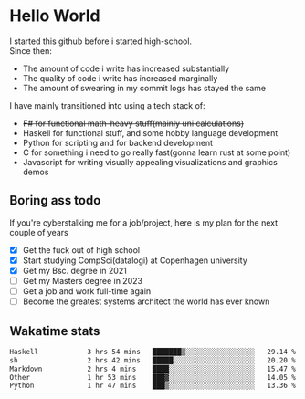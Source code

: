 # Hello World

I started this github before i started high-school.  
Since then:
- The amount of code i write has increased substantially
- The quality of code i write has increased marginally
- The amount of swearing in my commit logs has stayed the same

I have mainly transitioned into using a tech stack of:
- ~~F# for functional math-heavy stuff(mainly uni calculations)~~
- Haskell for functional stuff, and some hobby language development
- Python for scripting and for backend development
- C for something i need to go really fast(gonna learn rust at some point)
- Javascript for writing visually appealing visualizations and graphics demos

## Boring ass todo
If you're cyberstalking me for a job/project, here is my plan for the next couple of years
- [x] Get the fuck out of high school
- [x] Start studying CompSci(datalogi) at Copenhagen university
- [x] Get my Bsc. degree in 2021
- [ ] Get my Masters degree in 2023
- [ ] Get a job and work full-time again
- [ ] Become the greatest systems architect the world has ever known

## Wakatime stats
<!--START_SECTION:waka-->

```txt
Haskell            3 hrs 54 mins   ███████▒░░░░░░░░░░░░░░░░░   29.14 %
sh                 2 hrs 42 mins   █████░░░░░░░░░░░░░░░░░░░░   20.20 %
Markdown           2 hrs 4 mins    ████░░░░░░░░░░░░░░░░░░░░░   15.47 %
Other              1 hr 53 mins    ███▓░░░░░░░░░░░░░░░░░░░░░   14.05 %
Python             1 hr 47 mins    ███▒░░░░░░░░░░░░░░░░░░░░░   13.36 %
```

<!--END_SECTION:waka-->
